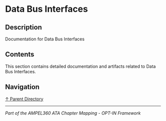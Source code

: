 # Data Bus Interfaces

## Description

Documentation for Data Bus Interfaces

## Contents

This section contains detailed documentation and artifacts related to Data Bus Interfaces.

## Navigation

[↑ Parent Directory](../README.md)

---

*Part of the AMPEL360 ATA Chapter Mapping - OPT-IN Framework*

